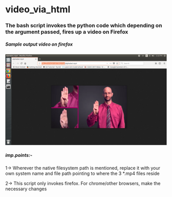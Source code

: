 # video_via_html

### The bash script invokes the python code which depending on the argument passed, fires up a video on Firefox


##### Sample output video on firefox

![alt text](https://github.com/arnab1896/s2sps1/blob/master/output.png "Output")

##### imp.points:-

1-> Wherever the native filesystem path is mentioned, replace it with your own system name and file path pointing to where the 3 *.mp4 files reside

2-> This script only invokes firefox. For chrome/other browsers, make the necessary changes
